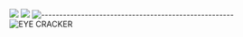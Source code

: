 [![](https://github.com/eye-cracker-project/eye-cracker/blob/eye-cracker-branch/eye-cracker-mojtaba.jpg)](https://github.com/eye-cracker-project/eye-cracker)‌‌‌‌‌‌‌‌‌‌‌‌‌‌‌‌‌‌‌‌‌‌‌‌
![](https://img.shields.io/badge/eye•cracker-1.0.0•release:1-red%3E)
![-----------------------------------------------------](https://raw.githubusercontent.com/andreasbm/readme/master/assets/lines/rainbow.png)
![EYE CRACKER](https://img.shields.io/badge/EYE%20CRACKER-The%20power%20full%20tool%20for%20crack%20all%20login%20pages-green?labelColor=green&style=social)
